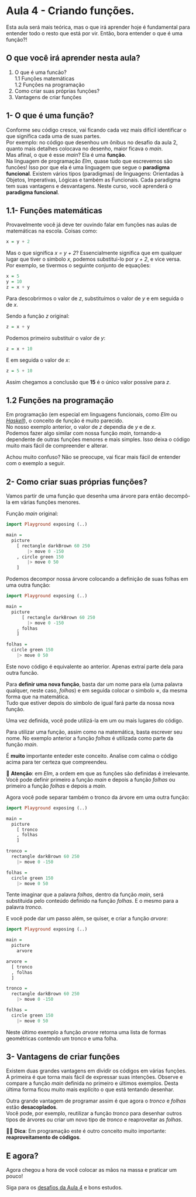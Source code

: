 # Aula 4 - Criando funções.

Esta aula será mais teórica, mas o que irá
aprender hoje é fundamental para entender todo
o resto que está por vir. Então, bora entender
o que é uma função?!

## O que você irá aprender nesta aula?

1. O que é uma funcão?  
  1.1 Funções matemáticas  
  1.2 Funções na programação  
2. Como criar suas próprias funções?  
3. Vantagens de criar funções  

## 1- O que é uma função?

Conforme seu código cresce, vai ficando cada
vez mais difícil identificar o que significa
cada uma de suas partes.  
Por exemplo: no código que desenhou um ônibus
no desafio da aula 2, quanto mais detalhes
colocava no desenho, maior
ficava o *main*.  
Mas afinal, o que é esse _main_? Ela é uma **função**.  
Na linguagem de programação _Elm_, quase tudo
que escrevemos são funcões! Isso por que ela é uma
linguagem que segue o **paradigma funcional**. Existem
vários tipos (paradigmas) de linguagens: Orientadas à Objetos,
Imperativas, Lógicas e também as Funcionais. Cada
paradigma tem suas vantagens e desvantagens. Neste curso,
você aprenderá o **paradigma funcional**.

## 1.1- Funções matemáticas

Provavelmente você já deve ter ouvindo falar em
funções nas aulas de matemáticas na escola. Coisas como:  

```haskell
x = y + 2
```

Mas o que significa _x = y + 2_? Essencialmente
significa que em qualquer lugar que tiver o
simbolo _x_, podemos substitui-lo por _y + 2_,
e vice versa. Por exemplo, se tivermos o seguinte
conjunto de equações:

```haskell
x = 5
y = 10
z = x + y
```

Para descobrirmos o valor de _z_, substituímos
o valor de _y_ e em seguida o de _x_.

Sendo a função _z_ original:

```haskell
z = x + y
```

Podemos primeiro substituir o valor de _y_:

```haskell
z = x + 10
```

E em seguida o valor de _x_:

```haskell
z = 5 + 10
```

Assim chegamos a conclusão que **15** é o único valor possíve para _z_.

## 1.2 Funções na programação

Em programação (em especial em linguagens funcionais,
como *Elm* ou <a href='https://www.haskell.org/' target='_blank'>*Haskell*</a>),
o conceito de função é muito parecido.  
No nosso exemplo anterior, o valor de _z_ dependia de _y_ e de _x_.  
Podemos fazer algo similar com nossa função _main_,
tornando-a dependente de outras funções menores e
mais simples. Isso deixa o código muito mais
fácil de compreender e alterar.

Achou muito confuso? Não se preocupe, vai ficar mais fácil de entender com o
exemplo a seguir.

## 2- Como criar suas próprias funções?

Vamos partir de uma função que desenha uma árvore para
então decompô-la em várias funções menores.

Função _main_ original:

```haskell
import Playground exposing (..)

main =
  picture
    [ rectangle darkBrown 60 250
        |> move 0 -150
    , circle green 150
        |> move 0 50
    ]
```

Podemos decompor nossa árvore colocando a definição
de suas folhas em uma outra função:

```haskell
import Playground exposing (..)

main =
  picture
      [ rectangle darkBrown 60 250
        |> move 0 -150
    , folhas
    ]

folhas =
  circle green 150
    |> move 0 50
```

Este novo código é equivalente ao anterior. Apenas extraí parte dela
para outra funcão.

Para **definir uma nova função**, basta dar um
nome para ela (uma palavra qualquer, neste caso,
_folhas_) e em seguida colocar o simbolo **=**, da mesma forma
que na matemática.  
Tudo que estiver depois do símbolo de igual
fará parte da nossa nova função.  

Uma vez definida, você pode utilizá-la em um ou mais lugares do código.

Para utilizar uma função, assim como na matemática, 
basta escrever seu nome. No exemplo anterior 
a função _folhas_ é utilizada como parte da função _main_.

É **muito** importante enteder este conceito. Analise com 
calma o código acima para ter certeza que compreendeu.

🚨 **Atenção**: em _Elm_, a ordem em que as funções
são definidas é irrelevante. Você pode definir
primeiro a função _main_ e depois a função _folhas_
ou primeiro a função _folhas_ e depois a _main_.

Agora você pode separar também o tronco da árvore em uma outra função:

```haskell
import Playground exposing (..)

main =
  picture
    [ tronco
    , folhas
    ]

tronco =
  rectangle darkBrown 60 250
    |> move 0 -150

folhas =
  circle green 150
    |> move 0 50
```

Tente imaginar que a palavra _folhas_, dentro
da função _main_, será substituida pelo conteúdo
definido na função _folhas_. E o mesmo
para a palavra _tronco_.

E você pode dar um passo além, se quiser, e
criar a função _arvore_:

```haskell
import Playground exposing (..)

main =
  picture
    arvore

arvore =
  [ tronco
  , folhas
  ]

tronco =
  rectangle darkBrown 60 250
    |> move 0 -150

folhas =
  circle green 150
    |> move 0 50
```

Neste último exemplo a função _arvore_ retorna
uma lista de formas geométricas contendo um
tronco e uma folha.

## 3- Vantagens de criar funções

Existem duas grandes vantagens em dividir
os códigos em várias funções.  
A primeira é que torna mais fácil de
expressar suas intenções. Observe e compare a função
_main_ definida no primeiro e últimos exemplos. 
Desta última forma ficou muito mais explícito o que está
tentando desenhar.  

Outra grande vantagem de programar assim é que
agora o _tronco_ e _folhas_ estão **desacoplados**.  
Você pode, por exemplo, reutilizar a função _tronco_
para desenhar outros tipos de árvores ou criar
um novo tipo de _tronco_ e reaproveitar as _folhas_.  

👩‍🏫 **Dica**: Em programação este é outro conceito muito importante:
**reaproveitamento de códigos**.

## E agora?

Agora chegou a hora de você colocar as mãos na massa
e praticar um pouco!

Siga para os [desafios da Aula 4](/aula_4_desafios.html) e bons estudos.
